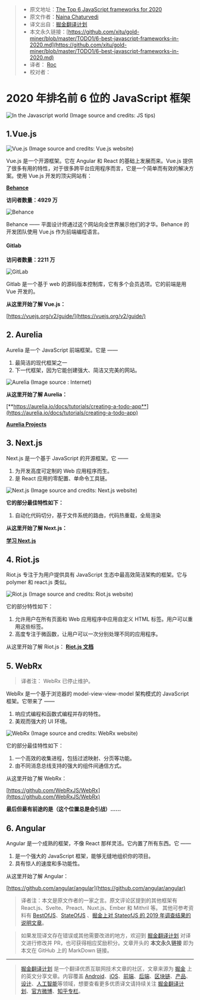> * 原文地址：[The Top 6 JavaScript frameworks for 2020](https://medium.com/javascript-in-plain-english/6-best-javascript-frameworks-in-2020-102babf80196)
> * 原文作者：[Naina Chaturvedi](https://medium.com/@Naina04)
> * 译文出自：[掘金翻译计划](https://github.com/xitu/gold-miner)
> * 本文永久链接：[https://github.com/xitu/gold-miner/blob/master/TODO1/6-best-javascript-frameworks-in-2020.md](https://github.com/xitu/gold-miner/blob/master/TODO1/6-best-javascript-frameworks-in-2020.md)
> * 译者： [Roc](https://github.com/QinRoc)
> * 校对者：

# 2020 年排名前 6 位的 JavaScript 框架

![In the Javascript world (Image source and credits: JS tips)](https://cdn-images-1.medium.com/max/3200/0*0bpy35Lc6rAdvivL.gif)

## 1.Vue.js

![Vue.js (Image source and credits: Vue.js website)](https://cdn-images-1.medium.com/max/2430/0*Yk9b_HN-r7SCgzPD.png)

Vue.js 是一个开源框架。它在 Angular 和 React 的基础上发展而来。Vue.js 提供了很多有用的特性，对于很多跨平台应用程序而言，它是一个简单而有效的解决方案。使用 Vue.js 开发的顶尖网站有：

[**Behance**](https://www.behance.net/)

**访问者数量：4929 万**

![Behance](https://cdn-images-1.medium.com/max/2698/0*kFWAmDIqI1JjI5dN.png)

Behance —— 平面设计师通过这个网站向全世界展示他们的才华。Behance 的开发团队使用 Vue.js 作为前端编程语言。

#### Gitlab

**访问者数量：2211 万**

![GitLab](https://cdn-images-1.medium.com/max/2698/0*5kyzA3WuoeSaoFgB.png)

Gitlab 是一个基于 web 的源码版本控制库，它有多个会员选项。它的前端是用 Vue 开发的。

****从这里开始了解 Vue.js**：**

[https://vuejs.org/v2/guide/](https://vuejs.org/v2/guide/)

## 2. Aurelia

Aurelia 是一个 JavaScript 前端框架。它是 ——

1. 最简洁的现代框架之一
2. 下一代框架，因为它能创建强大、简洁又完美的网站。

![Aurelia (Image source : Internet)](https://cdn-images-1.medium.com/max/2000/0*SCuBUePVIJKX3QcM.jpg)

**从这里开始了解 Aurelia：**

[**https://aurelia.io/docs/tutorials/creating-a-todo-app**](https://aurelia.io/docs/tutorials/creating-a-todo-app)

[**Aurelia Projects**](https://github.com/aurelia-project)

## 3. Next.js

Next.js 是一个基于 JavaScript 的开源框架。它 ——

1. 为开发高度可定制的 Web 应用程序而生。
2. 是 React 应用的零配置、单命令工具链。

![Next.js (Image source and credits: Next.js website)](https://cdn-images-1.medium.com/max/2800/0*Xs8fycEdNqhhQ9jZ.jpg)

**它的部分最佳特性如下：**

1. 自动化代码切分，基于文件系统的路由，代码热重载，全局渲染

**从这里开始了解 Next.js：**

[**学习 Next.js**](https://nextjs.org/learn/basics/getting-started)

## 4. Riot.js

Riot.js 专注于为用户提供具有 JavaScript 生态中最高效简洁架构的框架。它与 polymer 和 react.js 类似。

![Riot.js (Image source and credits: Riot.js website)](https://cdn-images-1.medium.com/max/2000/0*ioaCESwyj2JbpW_m.jpg)

它的部分特性如下：

1. 允许用户在所有页面和 Web 应用程序中应用自定义 HTML 标签。用户可以重用这些标签。
2. 高度专注于微函数，让用户可以一次分别处理不同的应用程序。

从这里开始了解 Riot.js：
[**Riot.js 文档**](https://riot.js.org/documentation/)

## 5. WebRx
>译者注： WebRx 已停止维护。

WebRx 是一个基于浏览器的 model-view-view-model 架构模式的 JavaScript 框架。它带来了 ——

1. 响应式编程和函数式编程并存的特性。
2. 美观而强大的 UI 环境。

![WebRx (Image source and credits: WebRx website)](https://cdn-images-1.medium.com/max/2048/0*h6Cc_Hm7i0begHhE.png)

它的部分最佳特性如下：

1. 一个高效的收集进程，包括过滤映射、分页等功能。
2. 由不同消息总线支持的强大的组件间通信方式。

 从这里开始了解 WebRx：

[https://github.com/WebRxJS/WebRx](https://github.com/WebRxJS/WebRx)

**最后但最有前途的是（这个位置总是会引战）……**

## 6. Angular

Angular 是一个成熟的框架，不像 React 那样灵活。它内置了所有东西。它 ——

1. 是一个强大的 JavaScript 框架，能够无缝地组织你的项目。
2. 具有惊人的速度和多功能性。

 从这里开始了解 Angular：

[https://github.com/angular/angular](https://github.com/angular/angular)

>译者注：本文是原文作者的一家之言。原文评论区提到的其他框架有 React.js、Svelte、Preact、Nuxt.js、Ember 和 Mithril 等。
其他可参考资料有 [BestOfJS](https://bestofjs.org/)、[StateOfJS](https://stateofjs.com/) 、[掘金上对 StateofJS 的 2019 年调查结果的说明文章](https://juejin.im/post/5e071b676fb9a016391d5bb8)。

> 如果发现译文存在错误或其他需要改进的地方，欢迎到 [掘金翻译计划](https://github.com/xitu/gold-miner) 对译文进行修改并 PR，也可获得相应奖励积分。文章开头的 **本文永久链接** 即为本文在 GitHub 上的 MarkDown 链接。

---

> [掘金翻译计划](https://github.com/xitu/gold-miner) 是一个翻译优质互联网技术文章的社区，文章来源为 [掘金](https://juejin.im) 上的英文分享文章。内容覆盖 [Android](https://github.com/xitu/gold-miner#android)、[iOS](https://github.com/xitu/gold-miner#ios)、[前端](https://github.com/xitu/gold-miner#前端)、[后端](https://github.com/xitu/gold-miner#后端)、[区块链](https://github.com/xitu/gold-miner#区块链)、[产品](https://github.com/xitu/gold-miner#产品)、[设计](https://github.com/xitu/gold-miner#设计)、[人工智能](https://github.com/xitu/gold-miner#人工智能)等领域，想要查看更多优质译文请持续关注 [掘金翻译计划](https://github.com/xitu/gold-miner)、[官方微博](http://weibo.com/juejinfanyi)、[知乎专栏](https://zhuanlan.zhihu.com/juejinfanyi)。
